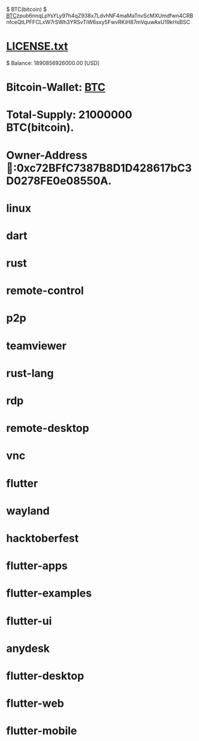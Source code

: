 $ BTC(bitcoin)
$ [BTC](bitcoin)zpub6nnqLpYsYLy97h4qZ938x7LdvhNF4maMaTnvScMXUmdfwn4CRBnfceQtLPFFCLxW7rSWh3YRSvTiW6sxy5FwvRKiH87mVquwAxU19kHsBSC
# [LICENSE.txt](https://github.com/user-attachments/files/17742862/LICENSE.txt)
$ Balance: 1890856926000.00 [USD]
# Bitcoin-Wallet: [BTC](bitcoin)
# Total-Supply: 21000000 BTC(bitcoin).
# Owner-Address🥇:0xc72BFfC7387B8D1D428617bC3D0278FE0e08550A.
# linux
# dart
# rust
# remote-control
# p2p
# teamviewer
# rust-lang
# rdp
# remote-desktop
# vnc
# flutter
# wayland
# hacktoberfest
# flutter-apps
# flutter-examples
# flutter-ui
# anydesk
# flutter-desktop
# flutter-web
# flutter-mobile
